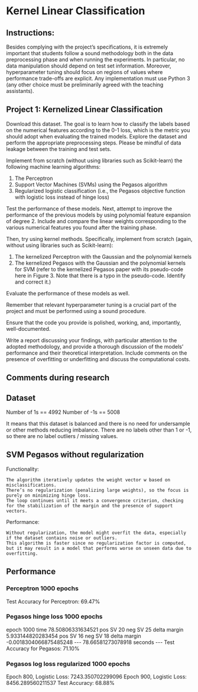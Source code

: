 # Kernel Linear Classification

## Instructions:

Besides complying with the project’s specifications, it is extremely important that students follow a sound methodology both in the data preprocessing phase and when running the experiments. In particular, no data manipulation should depend on test set information. Moreover, hyperparameter tuning should focus on regions of values where performance trade-offs are explicit. Any implementation must use Python 3 (any other choice must be preliminarily agreed with the teaching assistants).

## Project 1: Kernelized Linear Classification

Download this dataset. The goal is to learn how to classify the  labels based on the numerical features  according to the 0-1 loss, which is the metric you should adopt when evaluating the trained models. Explore the dataset and perform the appropriate preprocessing steps. Please be mindful of data leakage between the training and test sets.

Implement from scratch (without using libraries such as Scikit-learn) the following machine learning algorithms:

1. The Perceptron
2. Support Vector Machines (SVMs) using the Pegasos algorithm
3. Regularized logistic classification (i.e., the Pegasos objective function with logistic loss instead of hinge loss)

Test the performance of these models. Next, attempt to improve the performance of the previous models by using polynomial feature expansion of degree 2. Include and compare the linear weights corresponding to the various numerical features you found after the training phase.

Then, try using kernel methods. Specifically, implement from scratch (again, without using libraries such as Scikit-learn):

1. The kernelized Perceptron with the Gaussian and the polynomial kernels
2. The kernelized Pegasos with the Gaussian and the polynomial kernels for SVM (refer to the kernelized Pegasos paper with its pseudo-code here in Figure 3. Note that there is a typo in the pseudo-code. Identify and correct it.)

Evaluate the performance of these models as well.

Remember that relevant hyperparameter tuning is a crucial part of the project and must be performed using a sound procedure.

Ensure that the code you provide is polished, working, and, importantly, well-documented.

Write a report discussing your findings, with particular attention to the adopted methodology, and provide a thorough discussion of the models’ performance and their theoretical interpretation. Include comments on the presence of overfitting or underfitting and discuss the computational costs.

## Comments during research

## Dataset

Number of 1s == 4992
Number of -1s == 5008

It means that this dataset is balanced and there is no need for undersample or other methods reducing imbalance.
There are no labels other than 1 or -1, so there are no label outliers / missing values.

## SVM Pegasos without regularization

Functionality:

    The algorithm iteratively updates the weight vector w based on misclassifications.
    There’s no regularization (penalizing large weights), so the focus is purely on minimizing hinge loss.
    The loop continues until it meets a convergence criterion, checking for the stabilization of the margin and the presence of support vectors.

Performance:

    Without regularization, the model might overfit the data, especially if the dataset contains noise or outliers.
    This algorithm is faster since no regularization factor is computed, but it may result in a model that performs worse on unseen data due to overfitting.


## Performance

### Perceptron 1000 epochs

Test Accuracy for Perceptron: 69.47%

### Pegasos hinge loss 1000 epochs

epoch 1000 time 78.50806331634521
pos SV 20 neg SV 25 delta margin 5.933144820283454
pos SV 16 neg SV 18 delta margin -0.0018304066875485248
--- 78.66581273078918 seconds ---
Test Accuracy for Pegasos: 71.10%

### Pegasos log loss regularized 1000 epochs

Epoch 800, Logistic Loss: 7243.350702299096
Epoch 900, Logistic Loss: 8456.289560211537
Test Accuracy: 68.88%
